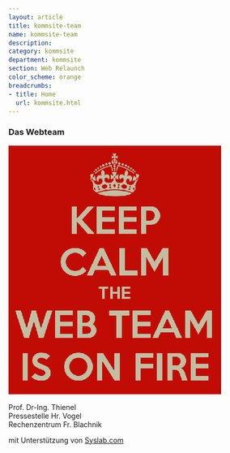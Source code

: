 ```yaml
---
layout: article
title: kommsite-team
name: kommsite-team
description: 
category: kommsite
department: kommsite
section: Web Relaunch
color_scheme: orange
breadcrumbs:
- title: Home
  url: kommsite.html
---
```


### Das Webteam

<img src="media/kommsite/webteam.png">

Prof. Dr-Ing. Thienel<br>
Pressestelle Hr. Vogel<br>
Rechenzentrum Fr. Blachnik<br>

mit Unterstützung von <a href="www.syslab.com">Syslab.com</a>
